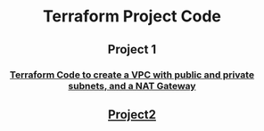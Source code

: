 <Center>
  <h1>Terraform Project Code</h1>
  
  <h2>Project 1</h2><h3><a href = "https://github.com/mlkogon231/terraform/tree/vpc">Terraform Code to create a VPC with public and private subnets, and a NAT Gateway</h3>
  
  <h2>Project2</h2>
